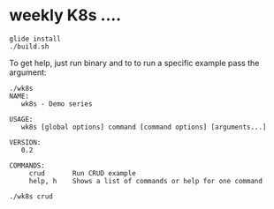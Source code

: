 # weekly K8s ....


```
glide install
./build.sh
```

To get help, just run binary and to to run a specific example pass the argument:

```
./wk8s
NAME:
   wk8s - Demo series 

USAGE:
   wk8s [global options] command [command options] [arguments...]

VERSION:
   0.2

COMMANDS:
     crud       Run CRUD example
     help, h    Shows a list of commands or help for one command

./wk8s crud
```

